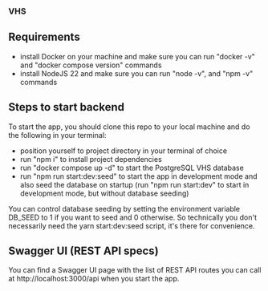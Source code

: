 ### VHS

## Requirements

- install Docker on your machine and make sure you can run "docker -v" and "docker compose version" commands
- install NodeJS 22 and make sure you can run "node -v", and "npm -v" commands

## Steps to start backend

To start the app, you should clone this repo to your local machine and do the following in your terminal:

- position yourself to project directory in your terminal of choice
- run "npm i" to install project dependencies
- run "docker compose up -d" to start the PostgreSQL VHS database
- run "npm run start:dev:seed" to start the app in development mode and also seed the database on startup (run "npm run start:dev" to start in development mode, but without database seeding)

You can control database seeding by setting the environment variable DB_SEED to 1 if you want to seed and 0 otherwise. So technically you don't necessarily need the yarn start:dev:seed script, it's there for convenience.

## Swagger UI (REST API specs)

You can find a Swagger UI page with the list of REST API routes you can call at http://localhost:3000/api when you start the app.
